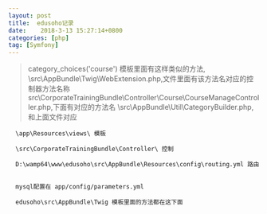 ```yaml
---
layout: post
title:  edusoho记录
date:    2018-3-13 15:27:14+0800
categories: [php]
tag: [Symfony] 
---
```


>category_choices('course') 模板里面有这样类似的方法,
>\src\AppBundle\Twig\WebExtension.php,文件里面有该方法名对应的控制器方法名称
>src\CorporateTrainingBundle\Controller\Course\CourseManageController.php,下面有对应的方法名
>\src\AppBundle\Util\CategoryBuilder.php,和上面文件对应
>

      \app\Resources\views\ 模板
      
      \src\CorporateTrainingBundle\Controller\ 控制
      
      D:\wamp64\www\edusoho\src\AppBundle\Resources\config\routing.yml 路由
      
      
      mysql配置在 app/config/parameters.yml 
      
      edusoho\src\AppBundle\Twig 模板里面的方法都在这下面